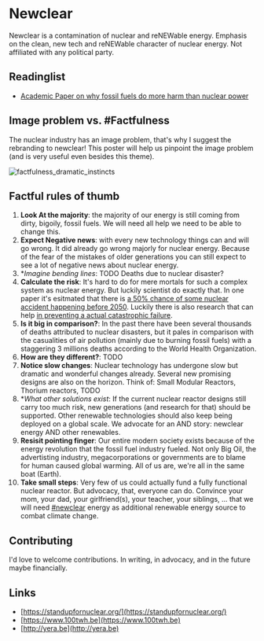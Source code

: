 # Newclear

Newclear is a contamination of nuclear and reNEWable energy. Emphasis on the clean, new tech and reNEWable character of nuclear energy. Not affiliated with any political party.

## Readinglist

- [Academic Paper on why fossil fuels do more harm than nuclear power](https://blogs.ei.columbia.edu/2013/04/15/fossil-fuels-do-far-more-harm-than-nuclear-power/)


## Image problem vs. #Factfulness

The nuclear industry has an image problem, that's why I suggest the rebranding to newclear! This poster will help us pinpoint the image problem (and is very useful even besides this theme).

![factfulness_dramatic_instincts](https://s3-eu-west-1.amazonaws.com/static.gapminder.org/GapminderMedia/wp-uploads/20180325155717/factfulness-poster-web-images-20180215-v3_Dramatic-instincts-765x1024.jpg)

## Factful rules of thumb

1. **Look At the majority**: the majority of our energy is still coming from dirty, bigoily, fossil fuels. We will need all help we need to be able to change this.
2. **Expect Negative news**: with every new technology things can and will go wrong. It did already go wrong majorly for nuclear energy. Because of the fear of the mistakes of older generations you can still expect to see a lot of negative news about nuclear energy.
3. **Imagine bending lines*: TODO Deaths due to nuclear disaster? 
4. **Calculate the risk**: It's hard to do for mere mortals for such a complex system as nuclear energy. But luckily scientist do exactly that. In one paper it's esitmated that there is [a 50% chance of some nuclear accident happening before 2050](https://www.technologyreview.com/s/536886/the-chances-of-another-chernobyl-before-2050-50-say-safety-specialists/). Luckily there is also research that can help [in preventing a actual catastrophic failure](https://www.researchgate.net/publication/330943763_Natural_Hazards_and_Nuclear_Power_Plant_Safety).
5. **Is it big in comparison?**: In the past there have been several thousands of deaths attributed to nuclear disasters, but it pales in comparison with the casualities of air pollution (mainly due to burning fossil fuels) with a staggering 3 millions deaths according to the World Health Organization.
6. **How are they different?**: TODO
7. **Notice slow changes**: Nuclear technology has undergone slow but dramatic and wonderful changes already. Several new promising designs are also on the horizon. Think of: Small Modular Reactors, Thorium reactors, TODO
8. **What other solutions exist*: If the current nuclear reactor designs still carry too much risk, new generations (and research for that) should be supported. Other renewable technologies should also keep being deployed on a global scale. We advocate for an AND story: newclear energy AND other renewables.
9. **Resisit pointing finger**: Our entire modern society exists because of the energy revolution that the fossil fuel industry fueled. Not only Big Oil, the advertisting industry, megacorporations or governments are to blame for human caused global warming. All of us are, we're all in the same boat (Earth).
10. **Take small steps**: Very few of us could actually fund a fully functional nuclear reactor. But advocacy, that, everyone can do. Convince your mom, your dad, your girlfriend(s), your teacher, your siblings, ... that we will need [#newclear](https://twitter.com/search?q=%23newclear) energy as additional renewable energy source to combat climate change.

## Contributing

I'd love to welcome contributions. In writing, in advocacy, and in the future maybe financially.

## Links

- [https://standupfornuclear.org/](https://standupfornuclear.org/)
- [https://www.100twh.be](https://www.100twh.be)
- [http://yera.be](http://yera.be)

